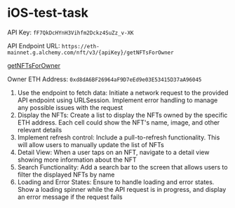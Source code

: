 # iOS-test-task

API Key: `fF7QkDcHYnH3Vihfm2Dckz4SuZz_v-XK`

API Endpoint URL: `https://eth-mainnet.g.alchemy.com/nft/v3/{apiKey}/getNFTsForOwner`

[getNFTsForOwner](https://docs.alchemy.com/reference/getnftsforowner-v3)

Owner ETH Address: `0xd8dA6BF26964aF9D7eEd9e03E53415D37aA96045`

1. Use the endpoint to fetch data: Initiate a network request to the provided API endpoint using URLSession. Implement error handling to manage any possible issues with the request
2. Display the NFTs: Create a list to display the NFTs owned by the specific ETH address. Each cell could show the NFT's name, image, and other relevant details
3. Implement refresh control: Include a pull-to-refresh functionality. This will allow users to manually update the list of NFTs
4. Detail View: When a user taps on an NFT, navigate to a detail view showing more information about the NFT
5. Search Functionality: Add a search bar to the screen that allows users to filter the displayed NFTs by name
6. Loading and Error States: Ensure to handle loading and error states. Show a loading spinner while the API request is in progress, and display an error message if the request fails
